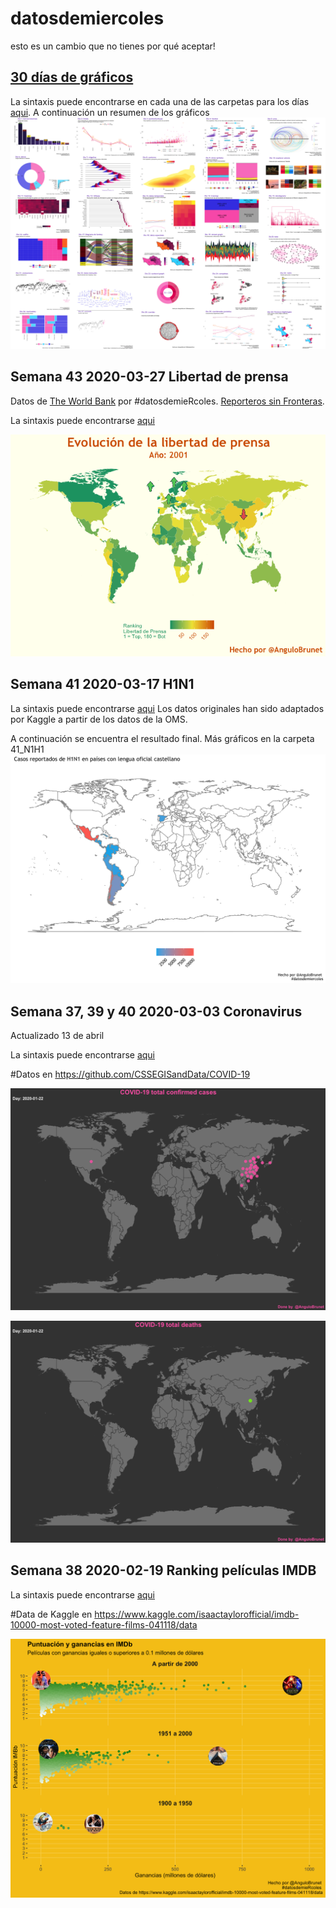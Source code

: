 # datosdemiercoles
esto es un cambio que no tienes por qué aceptar!
##  [30 días de gráficos](https://github.com/cienciadedatos/datos-de-miercoles/blob/master/30-dias-de-graficos-2020.md)

 
 La sintaxis puede encontrarse en cada una de las carpetas para los días [aqui](https://github.com/AnguloB/datosdemiercoles/tree/master/00_30diasDeGraficos).
A continuación un resumen de los gráficos
![summary](https://github.com/AnguloB/datosdemiercoles/blob/master/00_30diasDeGraficos/summary.png)

 ##  Semana 43	2020-03-27	Libertad de prensa
 Datos de [The World Bank](https://tcdata360.worldbank.org/indicators/h3f86901f?country=BRA&indicator=32416&viz=line_chart&years=2001,2019) por #datosdemieRcoles.  [Reporteros sin Fronteras](https://www.rsf-es.org/). 

 La sintaxis puede encontrarse [aqui](https://github.com/AnguloB/datosdemiercoles/blob/master/42_Libertad/0_Libertad.R)

![graph3](https://github.com/AnguloB/datosdemiercoles/blob/master/42_Libertad/Libertad_1.gif)


 ##  Semana 41	2020-03-17	H1N1
 

 La sintaxis puede encontrarse [aqui](https://github.com/AnguloB/datosdemiercoles/blob/master/41_H1N1/H1N1.R)
Los datos originales han sido adaptados por Kaggle a partir de los datos de la OMS.

A continuación se encuentra el resultado final. Más gráficos en la carpeta 41_N1H1
![graph3](https://github.com/AnguloB/datosdemiercoles/blob/master/41_H1N1/Paises_ESP_mapa.png)



 ##  Semana 37, 39 y 40	2020-03-03	Coronavirus 
 Actualizado 13 de abril
 
 La sintaxis puede encontrarse [aqui](https://github.com/AnguloB/datosdemiercoles/blob/master/37_3940_Coronavirus/coronavirus.R)

#Datos en https://github.com/CSSEGISandData/COVID-19

![Week3703032020](https://github.com/AnguloB/datosdemiercoles/blob/master/37_3940_Coronavirus/confirmed_200413.gif)

 ![Week3703032020](https://github.com/AnguloB/datosdemiercoles/blob/master/37_3940_Coronavirus/deaths_200413.gif)


 


 ##  Semana 38	2020-02-19	Ranking películas IMDB
 La sintaxis puede encontrarse [aqui](https://github.com/AnguloB/datosdemiercoles/blob/master/38_Ranking%20peliculas%20IMDB/RankingIMBD.R)

#Data de Kaggle en https://www.kaggle.com/isaactaylorofficial/imdb-10000-most-voted-feature-films-041118/data

![Week38200220](https://github.com/AnguloB/datosdemiercoles/blob/master/38_Ranking%20peliculas%20IMDB/IMBD_esp.png)

 
